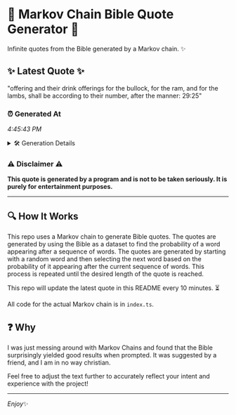 # 📖 Markov Chain Bible Quote Generator 📖

Infinite quotes from the Bible generated by a Markov chain. ✨

## ✨ Latest Quote ✨
"offering and their drink offerings for the bullock, for the ram, and for the lambs, shall be according to their number, after the manner: 29:25"

### ⏰ Generated At
*4:45:43 PM*

<details>
    <summary>🛠️ Generation Details</summary>
    <p>
        <strong>🌱 Seed:</strong> offering<br>
        <strong>🔄 Iterations:</strong> 24<br>
        <strong>📜 Context History:</strong><br>[ offering ]: and<br>[ offering, and ]: their<br>[ offering, and, their ]: drink<br>[ offering, and, their, drink ]: offerings<br>[ offering, and, their, drink, offerings ]: for<br>[ offering, and, their, drink, offerings, for ]: the<br>[ and, their, drink, offerings, for, the ]: bullock,<br>[ their, drink, offerings, for, the, bullock, ]: for<br>[ drink, offerings, for, the, bullock,, for ]: the<br>[ offerings, for, the, bullock,, for, the ]: ram,<br>[ for, the, bullock,, for, the, ram, ]: and<br>[ the, bullock,, for, the, ram,, and ]: for<br>[ bullock,, for, the, ram,, and, for ]: the<br>[ for, the, ram,, and, for, the ]: lambs,<br>[ the, ram,, and, for, the, lambs, ]: shall<br>[ ram,, and, for, the, lambs,, shall ]: be<br>[ and, for, the, lambs,, shall, be ]: according<br>[ for, the, lambs,, shall, be, according ]: to<br>[ the, lambs,, shall, be, according, to ]: their<br>[ lambs,, shall, be, according, to, their ]: number,<br>[ shall, be, according, to, their, number, ]: after<br>[ be, according, to, their, number,, after ]: the<br>[ according, to, their, number,, after, the ]: manner:<br>[ to, their, number,, after, the, manner: ]: 29:25<br>
    </p>
</details>

### ⚠️ Disclaimer ⚠️
**This quote is generated by a program and is not to be taken seriously. It is purely for entertainment purposes.**

---

## 🔍 How It Works

This repo uses a Markov chain to generate Bible quotes. The quotes are generated by using the Bible as a dataset to find the probability of a word appearing after a sequence of words. The quotes are generated by starting with a random word and then selecting the next word based on the probability of it appearing after the current sequence of words. This process is repeated until the desired length of the quote is reached.

This repo will update the latest quote in this README every 10 minutes. ⏳

All code for the actual Markov chain is in `index.ts`.

## ❓ Why

I was just messing around with Markov Chains and found that the Bible surprisingly yielded good results when prompted. 
It was suggested by a friend, and I am in no way christian.

Feel free to adjust the text further to accurately reflect your intent and experience with the project!

---

*Enjoy*✨
